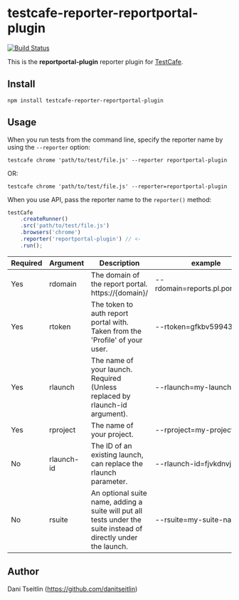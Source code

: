 # testcafe-reporter-reportportal-plugin
[![Build Status](https://travis-ci.org/danitseitlin/testcafe-reporter-reportportal-plugin.svg)](https://travis-ci.org/danitseitlin/testcafe-reporter-reportportal-plugin)

This is the **reportportal-plugin** reporter plugin for [TestCafe](http://devexpress.github.io/testcafe).

## Install

```
npm install testcafe-reporter-reportportal-plugin
```

## Usage

When you run tests from the command line, specify the reporter name by using the `--reporter` option:

```
testcafe chrome 'path/to/test/file.js' --reporter reportportal-plugin
```
OR:
```
testcafe chrome 'path/to/test/file.js' --reporter=reportportal-plugin
```

When you use API, pass the reporter name to the `reporter()` method:

```js
testCafe
    .createRunner()
    .src('path/to/test/file.js')
    .browsers('chrome')
    .reporter('reportportal-plugin') // <-
    .run();
```

| Required | Argument   | Description                                                                                                     | example | 
| -------- | ---------- | --------------------------------------------------------------------------------------------------------------- | ------- |
| Yes      | rdomain    | The domain of the report portal. https://{domain}/                                                              | --rdomain=reports.pl.portal.com
| Yes      | rtoken     | The token to auth report portal with. Taken from the 'Profile' of your user.                                    | --rtoken=gfkbv5994350mg
| Yes      | rlaunch    | The name of your launch. Required (Unless replaced by rlaunch-id argument).                                     | --rlaunch=my-launch
| Yes      | rproject   | The name of your project.                                                                                       | --rproject=my-project
| No       | rlaunch-id | The ID of an existing launch, can replace the rlaunch parameter.                                                | --rlaunch-id=fjvkdnvjgnf
| No       | rsuite     | An optional suite name, adding a suite will put all tests under the suite instead of directly under the launch. | --rsuite=my-suite-name

## Author
Dani Tseitlin (https://github.com/danitseitlin)
